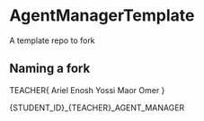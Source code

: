 # AgentManagerTemplate
A template repo to fork

## Naming a fork

TEACHER{
Ariel
Enosh
Yossi
Maor
Omer
}

{STUDENT_ID}_{TEACHER}_AGENT_MANAGER
